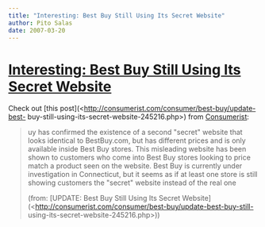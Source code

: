 ```yaml
---
title: "Interesting: Best Buy Still Using Its Secret Website"
author: Pito Salas
date: 2007-03-20
---
```

# [Interesting: Best Buy Still Using Its Secret Website](None)




Check out [this post](<http://consumerist.com/consumer/best-buy/update-best-
buy-still-using-its-secret-website-245216.php>) from
[Consumerist](<http://www.consumerist.com>):

> uy has confirmed the existence of a second "secret" website that looks
> identical to BestBuy.com, but has different prices and is only available
> inside Best Buy stores. This misleading website has been shown to customers
> who come into Best Buy stores looking to price match a product seen on the
> website. Best Buy is currently under investigation in Connecticut, but it
> seems as if at least one store is still showing customers the "secret"
> website instead of the real one
>
> (from: [UPDATE: Best Buy Still Using Its Secret
> Website](<http://consumerist.com/consumer/best-buy/update-best-buy-still-
> using-its-secret-website-245216.php>))


